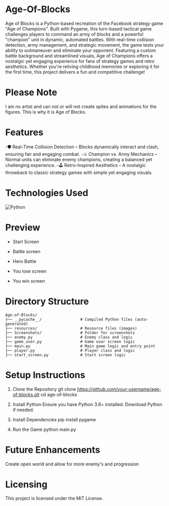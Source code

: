# Age-Of-Blocks

Age of Blocks is a Python-based recreation of the Facebook strategy game "Age of Champions". Built with Pygame, this turn-based tactical game challenges players to command an army of blocks and a powerful "champion" unit in dynamic, automated battles. With real-time collision detection, army management, and strategic movement, the game tests your ability to outmaneuver and eliminate your opponent. Featuring a custom battle background and streamlined visuals, Age of Champions offers a nostalgic yet engaging experience for fans of strategy games and retro aesthetics. Whether you're reliving childhood memories or exploring it for the first time, this project delivers a fun and competitive challenge!

# Please Note

I am no artist and can not or will not create spites and animations for the figures. This is why it is Age of Blocks.

# Features

-🛡 Real-Time Collision Detection – Blocks dynamically interact and clash, ensuring fair and engaging combat.
-⚔ Champion vs. Army Mechanics – Normal units can eliminate enemy champions, creating a balanced yet challenging experience.
-🕹 Retro-Inspired Aesthetics – A nostalgic throwback to classic strategy games with simple yet engaging visuals.

# Technologies Used
![Python](https://img.shields.io/badge/Python-3.x-blue?logo=python&logoColor=white)

# Preview

- Start Screen

- Battle screen

- Hero Battle

- You lose screen

- You win screen

# Directory Structure

```
Age-of-Blocks/
├── __pycache__/                 # Compiled Python files (auto-generated)
├── resources/                   # Resource files (images)
├── Screenshots/                 # Folder for screenshots
├── enemy.py                     # Enemy class and logic
├── game_over.py                 # Game over screen logic
├── main.py                      # Main game logic and entry point
├── player.py                    # Player class and logic
├── start_screen.py              # Start screen logic

```

# Setup Instructions

1. Clone the Repository
git clone https://github.com/your-username/age-of-blocks.git
cd age-of-blocks

2. Install Python
Ensure you have Python 3.8+ installed.
Download Python if needed.

3. Install Dependencies
pip install pygame

4. Run the Game
python main.py

# Future Enhancements

Create open world and allow for more enemy's and progression

# Licensing
This project is licensed under the MIT License.
